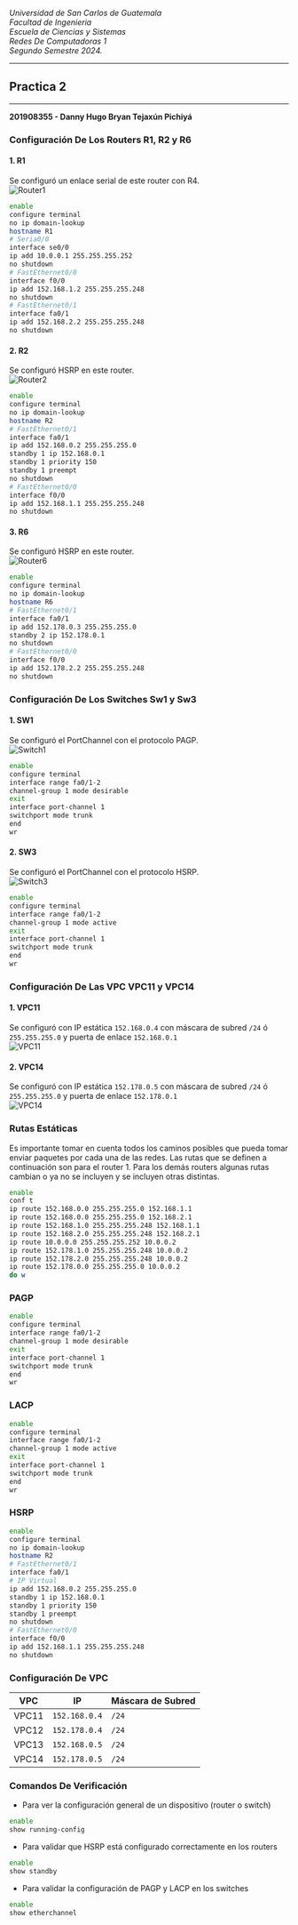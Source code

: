 *Universidad de San Carlos de Guatemala*  
*Facultad de Ingenieria*  
*Escuela de Ciencias y Sistemas*  
*Redes De Computadoras 1*  
*Segundo Semestre 2024.*  

___
## **Practica 2**
___
**201908355 - Danny Hugo Bryan Tejaxún Pichiyá**

### Configuración De Los Routers R1, R2 y R6
#### 1. R1
Se configuró un enlace serial de este router con R4.  
![Router1](./Img/R1.png)
```sh
enable
configure terminal
no ip domain-lookup
hostname R1
# Seria0/0
interface se0/0
ip add 10.0.0.1 255.255.255.252
no shutdown
# FastEthernet0/0
interface f0/0
ip add 152.168.1.2 255.255.255.248
no shutdown
# FastEthernet0/1
interface fa0/1
ip add 152.168.2.2 255.255.255.248
no shutdown
```

#### 2. R2
Se configuró HSRP en este router.  
![Router2](./Img/R2.png)
```sh
enable
configure terminal
no ip domain-lookup
hostname R2
# FastEthernet0/1
interface fa0/1
ip add 152.168.0.2 255.255.255.0
standby 1 ip 152.168.0.1
standby 1 priority 150
standby 1 preempt
no shutdown
# FastEthernet0/0
interface f0/0
ip add 152.168.1.1 255.255.255.248
no shutdown
```

#### 3. R6
Se configuró HSRP en este router.  
![Router6](./Img/R6.png)
```sh
enable
configure terminal
no ip domain-lookup
hostname R6
# FastEthernet0/1
interface fa0/1
ip add 152.178.0.3 255.255.255.0
standby 2 ip 152.178.0.1
no shutdown
# FastEthernet0/0
interface f0/0
ip add 152.178.2.2 255.255.255.248
no shutdown
```

### Configuración De Los Switches Sw1 y Sw3
#### 1. SW1
Se configuró el PortChannel con el protocolo PAGP.  
![Switch1](./Img/SW1.png)
```sh
enable
configure terminal
interface range fa0/1-2
channel-group 1 mode desirable
exit
interface port-channel 1 
switchport mode trunk
end
wr
```

#### 2. SW3
Se configuró el PortChannel con el protocolo HSRP.  
![Switch3](./Img/SW3.png)
```sh
enable
configure terminal
interface range fa0/1-2
channel-group 1 mode active
exit
interface port-channel 1
switchport mode trunk
end
wr
```

### Configuración De Las VPC VPC11 y VPC14
#### 1. VPC11
Se configuró con IP estática `152.168.0.4` con máscara de subred `/24` ó `255.255.255.0` y puerta de enlace `152.168.0.1`  
![VPC11](./Img/VPC11.png)

#### 2. VPC14
Se configuró con IP estática `152.178.0.5` con máscara de subred `/24` ó `255.255.255.0` y puerta de enlace `152.178.0.1`  
![VPC14](./Img/VPC14.png)

### Rutas Estáticas
Es importante tomar en cuenta todos los caminos posibles que pueda tomar enviar paquetes por cada una de las redes. Las rutas que se definen a continuación son para el router 1. Para los demás routers algunas rutas cambian o ya no se incluyen y se incluyen otras distintas.
```sh
enable
conf t
ip route 152.168.0.0 255.255.255.0 152.168.1.1
ip route 152.168.0.0 255.255.255.0 152.168.2.1
ip route 152.168.1.0 255.255.255.248 152.168.1.1
ip route 152.168.2.0 255.255.255.248 152.168.2.1
ip route 10.0.0.0 255.255.255.252 10.0.0.2
ip route 152.178.1.0 255.255.255.248 10.0.0.2
ip route 152.178.2.0 255.255.255.248 10.0.0.2
ip route 152.178.0.0 255.255.255.0 10.0.0.2
do w
```

### PAGP
```sh
enable
configure terminal
interface range fa0/1-2
channel-group 1 mode desirable
exit
interface port-channel 1 
switchport mode trunk
end
wr
```

### LACP
```sh
enable
configure terminal
interface range fa0/1-2
channel-group 1 mode active
exit
interface port-channel 1
switchport mode trunk
end
wr
```

### HSRP
```sh
enable
configure terminal
no ip domain-lookup
hostname R2
# FastEthernet0/1
interface fa0/1
# IP Virtual
ip add 152.168.0.2 255.255.255.0
standby 1 ip 152.168.0.1
standby 1 priority 150
standby 1 preempt
no shutdown
# FastEthernet0/0
interface f0/0
ip add 152.168.1.1 255.255.255.248
no shutdown
```

### Configuración De VPC
| VPC | IP | Máscara de Subred |
| - | - | - |
| VPC11 | `152.168.0.4` | `/24` |
| VPC12 | `152.178.0.4` | `/24` |
| VPC13 | `152.168.0.5` | `/24` |
| VPC14 | `152.178.0.5` | `/24` |

### Comandos De Verificación
* Para ver la configuración general de un dispositivo (router o switch)
```sh
enable
show running-config
```
* Para validar que HSRP está configurado correctamente en los routers
```sh
enable
show standby
```
* Para validar la configuración de PAGP y LACP en los switches
```sh
enable
show etherchannel
```